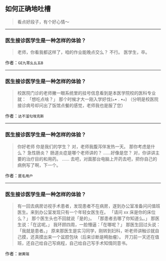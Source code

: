 ## 如何正确地吐槽

> 看点好段子，有个好心情～


 
---

### 医生接诊医学生是一种怎样的体验？

> 老师，你看我都这样了，咱的作业能晚点交么？
> 不行。
> 医学生，卒。


作者：`GE九零幺幺五B`

---

### 医生接诊医学生是一种怎样的体验？

> 校医院门诊的老师撇一眼系统里的挂号信息看到是本医学院校的医科专业就：
> 「想吃点啥？」
> 那个时候才大一刚入学好伐(๑• . •๑)
> （分明是校医院接诊病号却问出了饭馆点餐的感觉，老师我也是服了您）


作者：`达不溜勾埃克斯`

---

### 医生接诊医学生是一种怎样的体验？

> 你好老师
> 你是我们的学生？
> 对，老师我腹泻伴发热一天。
> 那你考虑是什么？
> 急性肠炎？
> 肠道炎症是哪个老师讲的？
> ……好像是您？
> 对，你讲讲主要的治疗目的和用药。
> ……
> 去吧，对面那台电脑上开药去吧，把你自己的病例写了啊，下一个。


作者：`匿名用户`

---

### 医生接诊医学生是一种怎样的体验？

> 有一回去病房访视手术患者，发现患者不在病房，遂到办公室准备问问值班医生。来到办公室发现只有一个年轻女医生在。
> 「请问 xx 床是你的床位么？」
> 那个医生头也不回就说「是的」。
> 「那患者去哪了你知道么。」
> 那医生说：「在这呢。」
> 我环顾四周，一脸懵逼：「在哪呢？」
> 那医生回过头说：「我就是患者。」
> 原来那医生是实习同学，刚转到妇科，听老师讲触诊就自己摸，还真摸出来一个盆腔包块（后来诊断是畸胎瘤）。
> 开刀前一天还在值班，还自己给自己写病程，自己给自己写手术知情同意书。


作者：`谢黄瑞`